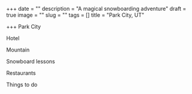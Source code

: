 +++
date = ""
description = "A magical snowboarding adventure"
draft = true
image = ""
slug = ""
tags = []
title = "Park City, UT"

+++
Park City

Hotel

Mountain

Snowboard lessons

Restaurants

Things to do